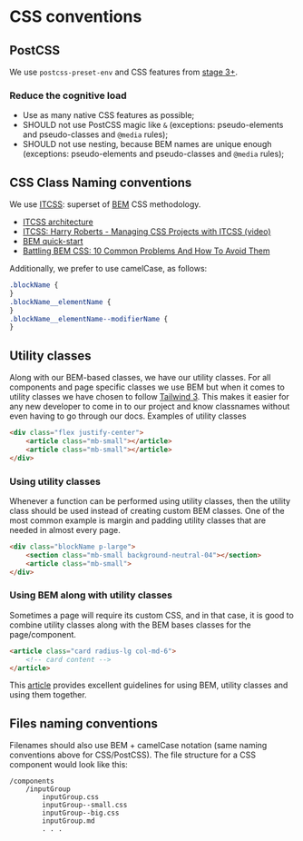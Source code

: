 # CSS conventions

## PostCSS

We use `postcss-preset-env` and CSS features from [stage 3+](https://preset-env.cssdb.org/features#stage-3).

### Reduce the cognitive load

-   Use as many native CSS features as possible;
-   SHOULD not use PostCSS magic like `&` (exceptions: pseudo-elements and pseudo-classes and `@media` rules);
-   SHOULD not use nesting, because BEM names are unique enough (exceptions: pseudo-elements and pseudo-classes and `@media` rules);

## CSS Class Naming conventions

We use [ITCSS](http://www.creativebloq.com/web-design/manage-large-css-projects-itcss-101517528): superset of
[BEM](http://getbem.com/introduction/) CSS methodology.

-   [ITCSS architecture](https://www.xfive.co/blog/itcss-scalable-maintainable-css-architecture/)
-   [ITCSS: Harry Roberts - Managing CSS Projects with ITCSS (video)](https://youtu.be/1OKZOV-iLj4?t=404)
-   [BEM quick-start](https://en.bem.info/methodology/quick-start)
-   [Battling BEM CSS: 10 Common Problems And How To Avoid Them](https://www.smashingmagazine.com/2016/06/battling-bem-extended-edition-common-problems-and-how-to-avoid-them/)

Additionally, we prefer to use camelCase, as follows:

```css
.blockName {
}
.blockName__elementName {
}
.blockName__elementName--modifierName {
}
```

## Utility classes

Along with our BEM-based classes, we have our utility classes. For all components and page specific classes we use BEM but when it comes to utility classes we have chosen to follow [Tailwind 3](https://tailwindcss.com/). This makes it easier for any new developer to come in to our project and know classnames without even having to go through our docs. Examples of utility classes

```html
<div class="flex justify-center">
    <article class="mb-small"></article>
    <article class="mb-small"></article>
</div>
```

### Using utility classes

Whenever a function can be performed using utility classes, then the utility class should be used instead of creating custom BEM classes. One of the most common example is margin and padding utility classes that are needed in almost every page.

```html
<div class="blockName p-large">
    <section class="mb-small background-neutral-04"></section>
    <article class="mb-small">
</div>
```

### Using BEM along with utility classes

Sometimes a page will require its custom CSS, and in that case, it is good to combine utility classes along with the BEM bases classes for the page/component.

```html
<article class="card radius-lg col-md-6">
    <!-- card content -->
</article>
```

This [article](https://css-tricks.com/building-a-scalable-css-architecture-with-bem-and-utility-classes/) provides excellent guidelines for using BEM, utility classes and using them together.

## Files naming conventions

Filenames should also use BEM + camelCase notation (same naming conventions above for CSS/PostCSS). The file structure for
a CSS component would look like this:

```
/components
    /inputGroup
        inputGroup.css
        inputGroup--small.css
        inputGroup--big.css
        inputGroup.md
        . . .
```
